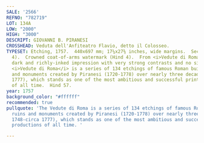 ```yaml
---
SALE: '2566'
REFNO: "782719"
LOT: 134A
LOW: "2000"
HIGH: "3000"
DESCRIPT: GIOVANNI B. PIRANESI
CROSSHEAD: Veduta dell'Anfiteatro Flavio, detto il Colosseo.
TYPESET: Etching, 1757.  440x697 mm; 17¼x27⅜ inches, wide margins.  Second state (of
  4).  Crowned coat-of-arms watermark (Hind 4).  From <i>Vedute di Roma</i>.  A superb,
  dark and richly-inked impression with very strong contrasts and no sign of wear.<br><br>The
  <i>Vedute di Roma</i> is a series of 134 etchings of famous Roman buildings, ruins
  and monuments created by Piranesi (1720-1778) over nearly three decades (circa 1748-circa
  1777), which stands as one of the most ambitious and successful printmaking productions
  of all time.  Hind 57.
year: 1757
background_color: "#ffffff"
recommended: true
pullquote: 'The Vedute di Roma is a series of 134 etchings of famous Roman buildings,
  ruins and monuments created by Piranesi (1720-1778) over nearly three decades (circa
  1748-circa 1777), which stands as one of the most ambitious and successful printmaking
  productions of all time. '

---
```

